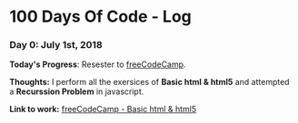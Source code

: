 # 100 Days Of Code - Log

### Day 0: July 1st, 2018

**Today's Progress**: Resester to [freeCodeCamp](https://www.freecodecamp.org/).

**Thoughts:** I perform all the exersices of **Basic html & html5** and attempted a **Recurssion Problem** in javascript.

**Link to work:** [freeCodeCamp - Basic html & html5](https://learn.freecodecamp.org/responsive-web-design/basic-html-and-html5)

